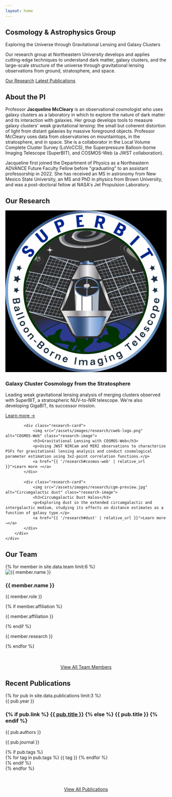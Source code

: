 ```yaml
---
layout: home
---
```


<section class="hero">
    <div class="container">
        <div class="hero-content">
            <h1>Cosmology & Astrophysics Group</h1>
            <p class="tagline">Exploring the Universe through Gravitational Lensing and Galaxy Clusters</p>
            <p class="hero-description">
                Our research group at Northeastern University develops and applies cutting-edge techniques to understand dark matter, galaxy clusters, and the large-scale structure of the universe through gravitational lensing observations from ground, stratosphere, and space.
            </p>
            <div class="cta-buttons">
                <a href="{{ '/research' | relative_url }}" class="btn btn-primary">Our Research</a>
                <a href="{{ '/publications' | relative_url }}" class="btn btn-secondary">Latest Publications</a>
            </div>
        </div>
    </div>
</section>

<!-- About the PI Section -->
<section class="section">
    <div class="container">
        <div class="about-pi">
            <h2>About the PI</h2>
            <div class="pi-content">
                <p>
                    Professor <strong>Jacqueline McCleary</strong> is an observational cosmologist who uses galaxy clusters as a laboratory in which to explore the nature of dark matter and its interaction with galaxies. Her group develops tools to measure galaxy clusters' weak gravitational lensing: the small but coherent distortion of light from distant galaxies by massive foreground objects. Professor McCleary uses data from observatories on mountaintops, in the stratosphere, and in space. She is a collaborator in the Local Volume Complete Cluster Survey (LoVoCCS), the Superpressure Balloon-borne Imaging Telescope (SuperBIT), and COSMOS-Web (a JWST collaboration).
                </p>
                <p>
                    Jacqueline first joined the Department of Physics as a Northeastern ADVANCE Future Faculty Fellow before "graduating" to an assistant professorship in 2022. She has received an MS in astronomy from New Mexico State University, an MS and PhD in physics from Brown University, and was a post-doctoral fellow at NASA's Jet Propulsion Laboratory.
                </p>
            </div>
        </div>
    </div>
</section>

<!-- Research Preview -->
<section class="section section-alt">
    <div class="container">
        <div class="section-header">
            <h2>Our Research</h2>
            <div class="section-line"></div>
        </div>
        <div class="research-grid">
            <div class="research-card">
                <img src="/assets/images/research/superbit-logo.jpeg" alt="Stratospheric observations" class="research-image">
                <h3>Galaxy Cluster Cosmology from the Stratosphere</h3>
                <p>Leading weak gravitational lensing analysis of merging clusters observed with SuperBIT, a stratospheric NUV-to-NIR telescope. We're also developing GigaBIT, its successor mission.</p>
                <a href="{{ '/research#stratosphere' | relative_url }}">Learn more →</a>
            </div>
            
            <div class="research-card">
                <img src="/assets/images/research/cweb-logo.png" alt="COSMOS-Web" class="research-image">
                <h3>Gravitational Lensing with COSMOS-Web</h3>
                <p>Using JWST NIRCam and MIRI observations to characterize PSFs for gravitational lensing analysis and conduct cosmological parameter estimation using 3x2-point correlation functions.</p>
                <a href="{{ '/research#cosmos-web' | relative_url }}">Learn more →</a>
            </div>
            
            <div class="research-card">
                <img src="/assets/images/research/cgm-preview.jpg" alt="Circumgalactic dust" class="research-image">
                <h3>Circumgalactic Dust Halos</h3>
                <p>Exploring dust in the extended circumgalactic and intergalactic medium, studying its effects on distance estimates as a function of galaxy type.</p>
                <a href="{{ '/research#dust' | relative_url }}">Learn more →</a>
            </div>
        </div>
    </div>
</section>

<!-- Team Preview -->
<section class="section">
    <div class="container">
        <div class="section-header">
            <h2>Our Team</h2>
            <div class="section-line"></div>
        </div>
        <div class="team-grid">
            {% for member in site.data.team limit:6 %}
            <div class="team-card">
                <div class="team-image-wrapper">
                    <img src="{{ member.image | relative_url }}" alt="{{ member.name }}" class="team-image">
                </div>
                <h3 class="team-name">{{ member.name }}</h3>
                <p class="team-role">{{ member.role }}</p>
                {% if member.affiliation %}
                <p class="team-affiliation">{{ member.affiliation }}</p>
                {% endif %}
                <p class="team-research">{{ member.research }}</p>
            </div>
            {% endfor %}
        </div>
        <div style="text-align: center; margin-top: 3rem;">
            <a href="{{ '/team/' | relative_url }}" class="btn btn-primary">View All Team Members</a>
        </div>
    </div>
</section>

<!-- Recent Publications -->
<section class="section section-alt">
    <div class="container">
        <div class="section-header">
            <h2>Recent Publications</h2>
            <div class="section-line"></div>
        </div>
        <div class="publications-list">
            {% for pub in site.data.publications limit:3 %}
            <div class="publication-item">
                <div class="publication-year">{{ pub.year }}</div>
                <h3 class="publication-title">
                    {% if pub.link %}
                    <a href="{{ pub.link }}" target="_blank">{{ pub.title }}</a>
                    {% else %}
                    {{ pub.title }}
                    {% endif %}
                </h3>
                <p class="publication-authors">{{ pub.authors }}</p>
                <p class="publication-journal">{{ pub.journal }}</p>
                {% if pub.tags %}
                <div class="publication-tags">
                    {% for tag in pub.tags %}
                    <span class="tag">{{ tag }}</span>
                    {% endfor %}
                </div>
                {% endif %}
            </div>
            {% endfor %}
        </div>
        <div style="text-align: center; margin-top: 3rem;">
            <a href="{{ '/publications' | relative_url }}" class="btn btn-primary">View All Publications</a>
        </div>
    </div>
</section>